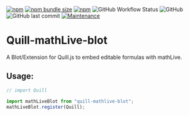 [![npm](https://img.shields.io/npm/v/quill-mathlive-blot?style=flat-square)](https://www.npmjs.com/package/quill-mathlive-blot)
[![npm bundle size](https://img.shields.io/bundlephobia/min/quill-mathlive-blot?style=flat-square)](https://www.npmjs.com/package/quill-mathlive-blot)
[![npm](https://img.shields.io/npm/dt/quill-mathlive-blot?style=flat-square)](https://www.npmjs.com/package/quill-mathlive-blot)
![GitHub Workflow Status](https://img.shields.io/github/workflow/status/TessyPowder/Quill-mathLive-blot/Lint?label=Lint&style=flat-square)
![GitHub](https://img.shields.io/github/license/TessyPowder/Quill-mathLive-blot?style=flat-square)
![GitHub last commit](https://img.shields.io/github/last-commit/TessyPowder/Quill-mathLive-blot?style=flat-square)
[![Maintenance](https://img.shields.io/maintenance/yes/2020?style=flat-square)](https://github.com/TessyPowder/Quill-mathQuill-blot/commits/)

# Quill-mathLive-blot

A Blot/Extension for Quill.js to embed editable formulas with mathLive.

## Usage:
```js
// import Quill

import mathLiveBlot from "quill-mathlive-blot";
mathLiveBlot.register(Quill);
```
